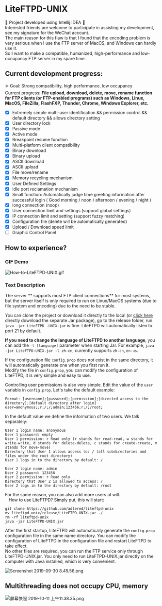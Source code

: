 # LiteFTPD-UNIX
🚧 Project developed using Intellij IDEA 🚧  
Interested friends are welcome to participate in assisting my development, see my signature for the WeChat account.  
The main reason for this flaw is that I found that the encoding problem is very serious when I use the FTP server of MacOS, and Windows can hardly use it.  
So I want to make a compatible, humanized, high-performance and low-occupancy FTP server in my spare time.  

## Current development progress:
✳️ Goal: Strong compatibility, high performance, low occupancy  
Current progress: **File upload, download, delete, move, rename function for FTP clients (or FTP-enabled programs) such as Windows, Linux, MacOS, FileZilla, FlashFXP, Thunder, Chrome, Windows Explorer, etc.**  

- [x] Extremely simple multi-user identification && permission control && default directory && allows directory setting
- [x] User directory lock
- [x] Passive mode
- [x] Active mode
- [x] Breakpoint resume function
- [x] Multi-platform client compatibility
- [x] Binary download
- [x] Binary upload
- [x] ASCII download
- [x] ASCII upload
- [x] File move/rename
- [x] Memory recycling mechanism
- [x] User Defined Settings
- [x] Idle port reclamation mechanism
- [x] Small function: Automatically judge time greeting information after successful login ( Good morning / noon / afternoon / evening / night )
- [x] long connection (noop)
- [x] User connection limit and settings (support global settings)
- [x] IP connection limit and setting (support fuzzy matching)
- [x] Configuration file (delete will be automatically generated)
- [x] Upload / Download speed limit
- [ ] Graphic Control Panel

## How to experience?

### GIF Demo

![How-to-LiteFTPD-UNIX.gif](/How-to-LiteFTPD-UNIX.gif)

### Text Description

The server ** supports most FTP client connections** for most systems, but the server itself is only required to run on Linux/MacOS systems (due to file system and encoding) due to the need to be stable.  

You can clone the project or download it directly to the local (or [click here](https://github.com/AdlerED/LiteFTPD-UNIX/releases) directly download the separate Jar package), go to the release folder, run `java -jar LiteFTPD -UNIX.jar` is fine. LiteFTPD will automatically listen to port 21 by default.  

**If you need to change the language of LiteFTPD to another language**, you can add the `-l [language]` parameter when starting Jar. For example, `java -jar LiteFTPD-UNIX.jar -l zh-cn`, currently supports `zh-cn`, `en-us`.

If the configuration file `config.prop` does not exist in the same directory, it will automatically generate one when you first run it.  
Modify the file in `config.prop`, you can modify the configuration of LiteFTPD, it is very simple and easy to use.  

Controlling user permissions is also very simple. Edit the value of the `user` variable in `config.prop`. Let's take the default example:  
```
Format: [username];[password];[permission];[directed access to the directory];[default directory after login]
user=anonymous;;r;/;/;admin;123456;r;/;/root;
```
In the default value we define the information of two users. We talk separately:  

```
User 1 login name: anonymous
User 1 password: empty
User 1 permission: r Read only (r stands for read-read, w stands for write-write, d stands for delete-delete, c stands for create-create, m stands for move-move)
Directory that User 1 allows access to: / (all subdirectories and files under the root directory)
User 1 logs in to the directory by default: /

User 2 login name: admin
User 2 password: 123456
User 2 permission: r Read only
Directory that User 2 is allowed to access: /
User 2 logs in to the directory by default: /root
```

For the same reason, you can also add more users at will.  
  
How to use LiteFTPD? Simply put, this will start:  

```
git clone https://github.com/adlered/liteftpd-unix
mv liteftpd-unix/release/LiteFTPD-UNIX.jar ./
rm -rf liteftpd-unix
java -jar LiteFTPD-UNIX.jar
```

After the first startup, LiteFTPD will automatically generate the `config.prop` configuration file in the same name directory. You can modify the configuration of LiteFTPD in the configuration file and restart LiteFTPD to take effect.  
No other files are required, you can run the FTP service only through LiteFTPD-UNIX.jar. You only need to run LiteFTPD-UNIX.jar directly on the computer with Java installed, which is very convenient.  

![Screenshot 2019-09-30 8.45.56.png](https://pic.stackoverflow.wiki/uploadImages/79a47e02-0623-427f-ae43-e08ab4be11f9.png)

## Multithreading does not occupy CPU, memory

![屏幕快照 2019-10-11 上午11.38.35.png](https://pic.stackoverflow.wiki/uploadImages/6dd550d3-825e-4fdd-828e-bd53b1104dbb.png)